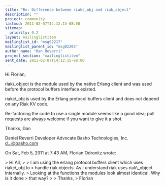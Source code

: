 ```yaml
---
title: "Re: Difference between riakc_obj and riak_object"
description: ""
project: community
lastmod: 2011-02-07T14:12:15-08:00
sitemap:
  priority: 0.2
layout: mailinglistitem
mailinglist_id: "msg02217"
mailinglist_parent_id: "msg02202"
author_name: "Dan Reverri"
project_section: "mailinglistitem"
sent_date: 2011-02-07T14:12:15-08:00
---
```



Hi Florian,

riak\\_object is the module used by the native Erlang client and was used
before the protocol buffers interface existed.

riakc\\_obj is used by the Erlang protocol buffers client and does not depend
on any Riak KV code.

Re-factoring the code to use a single module seems like a good idea; pull
requests are always welcome if you want to give it a shot.

Thanks,
Dan

Daniel Reverri
Developer Advocate
Basho Technologies, Inc.
d...@basho.com


On Sat, Feb 5, 2011 at 7:43 AM, Florian Odronitz  wrote:

&gt; Hi All,
&gt;
&gt; I am using the erlang protocol buffers client which uses riakc\\_obj to
&gt; handle riak objects. As I understand riak uses riak\\_object internally.
&gt; Looking at the functions the modules look almost identical. Why is it done
&gt; that way?
&gt;
&gt; Thanks,
&gt; Florian

